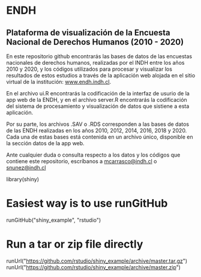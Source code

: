 # ENDH

## Plataforma de visualización de la Encuesta Nacional de Derechos Humanos (2010 - 2020)

En este repositorio github encontrarás las bases de datos de las encuestas nacionales de derechos humanos, realizadas por el INDH entre los años 2010 y 2020, y los códigos utilizados para procesar y visualizar los resultados de estos estudios a través de la aplicación web alojada en el sitio virtual de la institución: www.endh.indh.cl.

En el archivo ui.R encontrarás la codificación de la interfaz de usurio de la app web de la ENDH, y en el archivo server.R encontrarás la codificación del sistema de procesamiento y visualización de datos que sistiene a esta aplicación.

Por su parte, los archivos .SAV o .RDS corresponden a las bases de datos de las ENDH realizadas en los años 2010, 2012, 2014, 2016, 2018 y 2020. Cada una de estas bases está contenida en un archivo único, disponible en la sección datos de la app web.

Ante cualquier duda o consulta respecto a los datos y los códigos que contiene este repositorio, escríbanos a mcarrasco@indh.cl o snunez@indh.cl

library(shiny)

# Easiest way is to use runGitHub
runGitHub("shiny_example", "rstudio")

# Run a tar or zip file directly
runUrl("https://github.com/rstudio/shiny_example/archive/master.tar.gz")
runUrl("https://github.com/rstudio/shiny_example/archive/master.zip")

